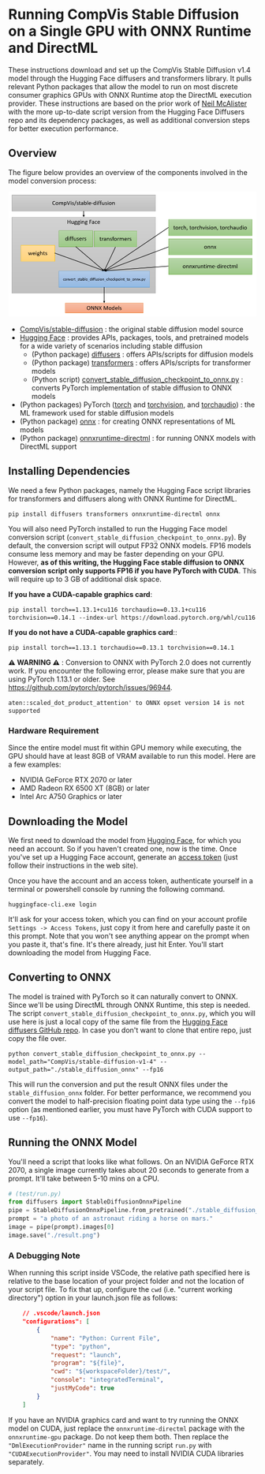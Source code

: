 # Running CompVis Stable Diffusion on a Single GPU with ONNX Runtime and DirectML

These instructions download and set up the CompVis Stable Diffusion v1.4 model through the Hugging Face diffusers and transformers library. It pulls relevant Python packages that allow the model to run on most discrete consumer graphics GPUs with ONNX Runtime atop the DirectML execution provider. These instructions are based on the prior work of [Neil McAlister](https://www.travelneil.com/stable-diffusion-windows-amd.html) with the more up-to-date script version from the Hugging Face Diffusers repo and its dependency packages, as well as additional conversion steps for better execution performance.

## Overview

The figure below provides an overview of the components involved in the model conversion process:

![Stable Diffusion Conversion](sd_conversion.png)

- [CompVis/stable-diffusion](https://github.com/CompVis/stable-diffusion) : the original stable diffusion model source
- [Hugging Face](https://huggingface.co/) : provides APIs, packages, tools, and pretrained models for a wide variety of scenarios including stable diffusion
  - (Python package) [diffusers](https://github.com/huggingface/diffusers) : offers APIs/scripts for diffusion models
  - (Python package) [transformers](https://github.com/huggingface/transformers) : offers APIs/scripts for transformer models
  - (Python script) [convert_stable_diffusion_checkpoint_to_onnx.py](https://github.com/HuggingFace/diffusers/blob/main/scripts/convert_stable_diffusion_checkpoint_to_onnx.py) : converts PyTorch implementation of stable diffusion to ONNX models
- (Python packages) PyTorch ([torch](https://pypi.org/project/torch/) and [torchvision](https://pypi.org/project/torchvision/), and [torchaudio](https://pypi.org/project/torchaudio/)) : the ML framework used for stable diffusion models
- (Python package) [onnx](https://pypi.org/project/onnx/) : for creating ONNX representations of ML models
- (Python package) [onnxruntime-directml](https://pypi.org/project/onnxruntime-directml/) : for running ONNX models with DirectML support

## Installing Dependencies

We need a few Python packages, namely the Hugging Face script libraries for transformers and diffusers along with ONNX Runtime for DirectML.

```
pip install diffusers transformers onnxruntime-directml onnx
```

You will also need PyTorch installed to run the Hugging Face model conversion script (`convert_stable_diffusion_checkpoint_to_onnx.py`). By default, the conversion script will output FP32 ONNX models. FP16 models consume less memory and may be faster depending on your GPU. However, **as of this writing, the Hugging Face stable diffusion to ONNX conversion script only supports FP16 if you have PyTorch with CUDA**. This will require up to 3 GB of additional disk space.

**If you have a CUDA-capable graphics card**:
```
pip install torch==1.13.1+cu116 torchaudio==0.13.1+cu116 torchvision==0.14.1 --index-url https://download.pytorch.org/whl/cu116
```

**If you do not have a CUDA-capable graphics card**::
```
pip install torch==1.13.1 torchaudio==0.13.1 torchvision==0.14.1
```

**⚠️ WARNING ⚠️** : Conversion to ONNX with PyTorch 2.0 does not currently work. If you encounter the following error, please make sure that you are using PyTorch 1.13.1 or older. See https://github.com/pytorch/pytorch/issues/96944.

    aten::scaled_dot_product_attention' to ONNX opset version 14 is not supported

### Hardware Requirement
Since the entire model must fit within GPU memory while executing, the GPU should have at least 8GB of VRAM available to run this model. Here are a few examples:
- NVIDIA GeForce RTX 2070 or later
- AMD Radeon RX 6500 XT (8GB) or later
- Intel Arc A750 Graphics or later 

## Downloading the Model
We first need to download the model from [Hugging Face](https://huggingface.co/), for which you need an account. So if you haven't created one, now is the time. Once you've set up a Hugging Face account, generate an [access token](https://huggingface.co/docs/hub/security-tokens) (just follow their instructions in the web site).

Once you have the account and an access token, authenticate yourself in a terminal or powershell console by running the following command.

```
huggingface-cli.exe login
```

It'll ask for your access token, which you can find on your account profile `Settings -> Access Tokens`, just copy it from here and carefully paste it on this prompt. Note that you won't see anything appear on the prompt when you paste it, that's fine. It's there already, just hit Enter. You'll start downloading the model from Hugging Face.

## Converting to ONNX

The model is trained with PyTorch so it can naturally convert to ONNX. Since we'll be using DirectML through ONNX Runtime, this step is needed. The script `convert_stable_diffusion_checkpoint_to_onnx.py`, which you will use here is just a local copy of the same file from the [Hugging Face diffusers GitHub repo](https://github.com/HuggingFace/diffusers/blob/main/scripts/convert_stable_diffusion_checkpoint_to_onnx.py). In case you don't want to clone that entire repo, just copy the file over.

```
python convert_stable_diffusion_checkpoint_to_onnx.py --model_path="CompVis/stable-diffusion-v1-4" --output_path="./stable_diffusion_onnx" --fp16
```

This will run the conversion and put the result ONNX files under the `stable_diffusion_onnx` folder. For better performance, we recommend you convert the model to half-precision floating point data type using the `--fp16` option (as mentioned earlier, you must have PyTorch with CUDA support to use `--fp16`).

## Running the ONNX Model

You'll need a script that looks like what follows. On an NVIDIA GeForce RTX 2070, a single image currently takes about 20 seconds to generate from a prompt. It'll take between 5-10 mins on a CPU.

```python
# (test/run.py)
from diffusers import StableDiffusionOnnxPipeline
pipe = StableDiffusionOnnxPipeline.from_pretrained("./stable_diffusion_onnx", provider="DmlExecutionProvider")
prompt = "a photo of an astronaut riding a horse on mars."
image = pipe(prompt).images[0]
image.save("./result.png")
```

### A Debugging Note
When running this script inside VSCode, the relative path specified here is relative to the base location of your project folder and not the location of your script file. To fix that up, configure the `cwd` (i.e. "current working directory") option in your launch.json file as follows:

```json
    // .vscode/launch.json
    "configurations": [
        {
            "name": "Python: Current File",
            "type": "python",
            "request": "launch",
            "program": "${file}",
            "cwd": "${workspaceFolder}/test/",
            "console": "integratedTerminal",
            "justMyCode": true
        }
    ]
```

If you have an NVIDIA graphics card and want to try running the ONNX model on CUDA, just replace the `onnxruntime-directml` package with the `onnxruntime-gpu` package. Do not keep them both. Then replace the `"DmlExecutionProvider"` name in the running script `run.py` with `"CUDAExecutionProvider"`. You may need to install NVIDIA CUDA libraries separately.
